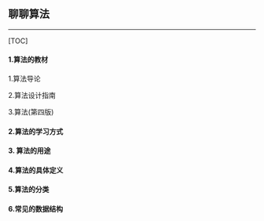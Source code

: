 ## 聊聊算法

---

[TOC]

#### 1.算法的教材

1.算法导论

2.算法设计指南

3.算法(第四版)

#### 2.算法的学习方式

#### 3. 算法的用途

#### 4.算法的具体定义

#### 5.算法的分类

#### 6.常见的数据结构







